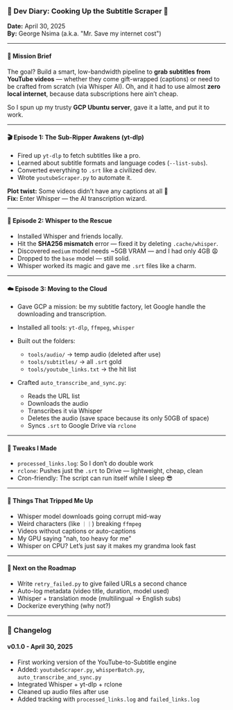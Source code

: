 ### 📓 Dev Diary: Cooking Up the Subtitle Scraper 🍿  
**Date:** April 30, 2025  
**By:** George Nsima (a.k.a. "Mr. Save my internet cost")

---

#### 🎯 Mission Brief

The goal? Build a smart, low-bandwidth pipeline to **grab subtitles from YouTube videos** — whether they come gift-wrapped (captions) or need to be crafted from scratch (via Whisper AI). Oh, and it had to use almost **zero local internet**, because data subscriptions here ain’t cheap.

So I spun up my trusty **GCP Ubuntu server**, gave it a latte, and put it to work.

---

#### 🎬 Episode 1: The Sub-Ripper Awakens (yt-dlp)

- Fired up `yt-dlp` to fetch subtitles like a pro.
- Learned about subtitle formats and language codes (`--list-subs`).
- Converted everything to `.srt` like a civilized dev.
- Wrote `youtubeScraper.py` to automate it.

**Plot twist:** Some videos didn’t have any captions at all 😤  
**Fix:** Enter Whisper — the AI transcription wizard.

---

#### 🤖 Episode 2: Whisper to the Rescue

- Installed Whisper and friends locally.
- Hit the **SHA256 mismatch** error — fixed it by deleting `.cache/whisper`.
- Discovered `medium` model needs ~5GB VRAM — and I had only 4GB 😩
- Dropped to the `base` model — still solid.
- Whisper worked its magic and gave me `.srt` files like a charm.

---

#### ☁️ Episode 3: Moving to the Cloud

- Gave GCP a mission: be my subtitle factory, let Google handle the downloading and transcription.
- Installed all tools: `yt-dlp`, `ffmpeg`, `whisper`
- Built out the folders:
  - `tools/audio/` → temp audio (deleted after use)
  - `tools/subtitles/` → all `.srt` gold
  - `tools/youtube_links.txt` → the hit list

- Crafted `auto_transcribe_and_sync.py`:
  - Reads the URL list
  - Downloads the audio
  - Transcribes it via Whisper
  - Deletes the audio (save space because its only 50GB of space)
  - Syncs `.srt` to Google Drive via `rclone`

---

#### 🧠 Tweaks I Made

- `processed_links.log`: So I don’t do double work
- `rclone`: Pushes just the `.srt` to Drive — lightweight, cheap, clean
- Cron-friendly: The script can run itself while I sleep 😎

---

#### 🧱 Things That Tripped Me Up

- Whisper model downloads going corrupt mid-way
- Weird characters (like `｜｜`) breaking `ffmpeg`
- Videos without captions or auto-captions
- My GPU saying "nah, too heavy for me"
- Whisper on CPU? Let’s just say it makes my grandma look fast

---

#### 🚧 Next on the Roadmap

- Write `retry_failed.py` to give failed URLs a second chance
- Auto-log metadata (video title, duration, model used)
- Whisper + translation mode (multilingual → English subs)
- Dockerize everything (why not?)

---

### 📜 Changelog

#### v0.1.0 - April 30, 2025
- First working version of the YouTube-to-Subtitle engine
- Added: `youtubeScraper.py`, `whisperBatch.py`, `auto_transcribe_and_sync.py`
- Integrated Whisper + yt-dlp + rclone
- Cleaned up audio files after use
- Added tracking with `processed_links.log` and `failed_links.log`
